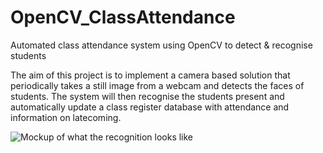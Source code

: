 # OpenCV_ClassAttendance
Automated class attendance system using OpenCV to detect & recognise students

The aim of this project is to implement a camera based solution that periodically takes a still image from a webcam and detects the faces
of students. The system will then recognise the students present and automatically update a class register database with attendance and 
information on latecoming.

![Mockup of what the recognition looks like](http://i.imgur.com/5swfQgw.png?1)
